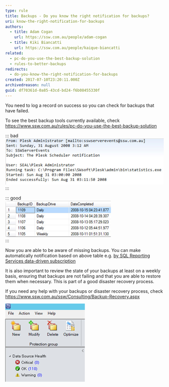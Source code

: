 ```yaml
---
type: rule
title: Backups - Do you know the right notification for backups?
uri: know-the-right-notification-for-backups
authors:
  - title: Adam Cogan
    url: https://ssw.com.au/people/adam-cogan
  - title: Kiki Biancatti
    url: https://ssw.com.au/people/kaique-biancatti
related:
  - pc-do-you-use-the-best-backup-solution
  - rules-to-better-backups
redirects:
  - do-you-know-the-right-notification-for-backups
created: 2017-07-10T23:20:11.000Z
archivedreason: null
guid: df70361d-0a85-43cd-bd24-f6b08455330f
---
```

You need to log a record on success so you can check for backups that have failed. 

<!--endintro-->

To see the best backup tools currently available, check https://www.ssw.com.au/rules/pc-do-you-use-the-best-backup-solution

::: bad\
![Figure: Bad example - an email is sent on completion](backup_notification_bad.jpg)\
:::

::: good\
![Figure: Good example - a record is logged on completion](backup_notification_good.jpg)\
:::

Now you are able to be aware of missing backups. You can make automatically notification based on above table e.g. [by SQL Reporting Services data-driven subscription](https://www.ssw.com.au/ssw/KB/KB.aspx?KBID=Q1455840)

It is also important to review the state of your backups at least on a weekly basis, ensuring that backups are not failing and that you are able to restore them when necessary. This is part of a good disaster recovery process.

If you need any help with your backups or disaster recovery process, check https://www.ssw.com.au/ssw/Consulting/Backup-Recovery.aspx

![Figure: Good Example - No critical or warnings in your backups](goodexamplebackups.jpg)